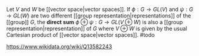 Let $V$ and $W$ be [[vector space|vector spaces]]. If $\phi: G\to GL(V)$ and $\psi:G\to GL(W)$ are two different [[group representation|representations]] of the [[group]] $G$, the **direct sum** $\phi \oplus \psi:G \to GL(V\oplus W)$ is also a [[group representation|representation]] of $G$ where $V\oplus W$ is given by the usual Cartesian product of [[vector space|vector spaces]]. #todo 

https://www.wikidata.org/wiki/Q13582243